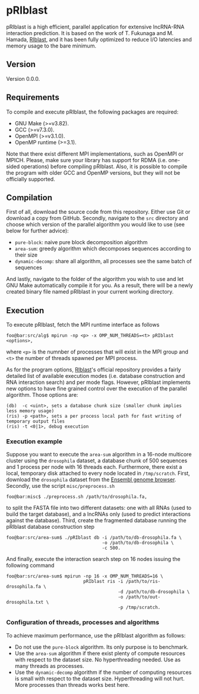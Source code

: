 # pRIblast
pRIblast is a high efficient, parallel application for extensive lncRNA-RNA interaction prediction. It is based on the work of T. Fukunaga and M. Hamada, [RIblast](https://github.com/fukunagatsu/RIblast/), and it has been fully optimized to reduce I/O latencies and memory usage to the bare minimum.

## Version
Version 0.0.0.

## Requirements
To compile and execute pRIblast, the following packages are required:
* GNU Make (>=v3.82).
* GCC (>=v7.3.0).
* OpenMPI (>=v3.1.0).
* OpenMP runtime (>=3.1).

Note that there exist different MPI implementations, such as OpenMPI or MPICH. Please, make sure your library has support for RDMA (i.e. one-sided operations) before compiling pRIblast. Also, it is possible to compile the program with older GCC and OpenMP versions, but they will not be officially supported.

## Compilation
First of all, download the source code from this repository. Either use Git or download a copy from GitHub. Secondly, navigate to the `src` directory and choose which version of the parallel algorithm you would like to use (see below for further advice):
* `pure-block`: naive pure block decomposition algorithm
* `area-sum`: greedy algorithm which decomposes sequences according to their size
* `dynamic-decomp`: share all algorithm, all processes see the same batch of sequences

And lastly, navigate to the folder of the algorithm you wish to use and let GNU Make automatically compile it for you. As a result, there will be a newly created binary file named pRIblast in your current working directory.

## Execution
To execute pRIblast, fetch the MPI runtime interface as follows
```
foo@bar:src/alg$ mpirun -np <p> -x OMP_NUM_THREADS=<t> pRIblast <options>,
```
where `<p>` is the numnber of processes that will exist in the MPI group and `<t>` the number of threads spawned per MPI process.

As for the program options, [RIblast](https://github.com/fukunagatsu/RIblast/)'s official repository provides a fairly detailed list of available execution modes (i.e. database construction and RNA interaction search) and per mode flags. However, pRIblast implements new options to have fine grained control over the execution of the parallel algorithm. Those options are:
```
(db)  -c <uint>, sets a database chunk size (smaller chunk implies less memory usage)
(ris) -p <path>, sets a per process local path for fast writing of temporary output files
(ris) -t <0|1>, debug execution
```

### Execution example
Suppose you want to execute the `area-sum` algorithm in a 16-node multicore cluster using the `drosophila` dataset, a database chunk of 500 sequences and 1 process per node with 16 threads each. Furthermore, there exist a local, temporary disk attached to every node located in `/tmp/scratch`. First, download the `drosophila` dataset from the [Ensembl genome browser](ftp://ftp.ensembl.org/pub/release-97/fasta/). Secondly, use the script `misc/preprocess.sh`
```
foo@bar:misc$ ./preprocess.sh /path/to/drosophila.fa,
```
to split the FASTA file into two different datasets: one with all RNAs (used to build the target database), and a lncRNAs only (used to predict interactions against the database). Third, create the fragmented database running the pRIblast database construction step
```
foo@bar:src/area-sum$ ./pRIblast db -i /path/to/db-drosophila.fa \
                                    -o /path/to/db-drosophila \
                                    -c 500.
```
And finally, execute the interaction search step on 16 nodes issuing the following command
```
foo@bar:src/area-sum$ mpirun -np 16 -x OMP_NUM_THREADS=16 \
                             pRIblast ris -i /path/to/ris-drosophila.fa \
                                          -d /path/to/db-drosophila \
                                          -o /path/to/out-drosophila.txt \
                                          -p /tmp/scratch.
```

### Configuration of threads, processes and algorithms
To achieve maximum performance, use the pRIblast algorithm as follows:
* Do not use the `pure-block` algorithm. Its only purpose is to benchmark.
* Use the `area-sum` algorithm if there exist plenty of compute resources with respect to the dataset size. No hyperthreading needed. Use as many threads as processes.
* Use the `dynamic-decomp` algorithm if the number of computing resources is small with respect to the dataset size. Hyperthreading will not hurt. More processes than threads works best here.
